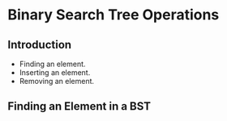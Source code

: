 # Binary Search Tree Operations

## Introduction
- Finding an element.
- Inserting an element.
- Removing an element.

## Finding an Element in a BST

